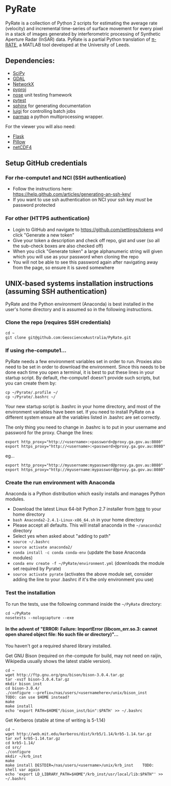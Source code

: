 PyRate
======
PyRate is a collection of Python 2 scripts for estimating the average rate (velocity) and incremental time-series of surface movement for every pixel in a stack of images generated by interferometric processing of Synthetic Aperture Radar (InSAR) data. PyRate is a partial Python translation of [π-RATE](http://homepages.see.leeds.ac.uk/~earhw/software/pirate/), a MATLAB tool developed at the University of Leeds.

## Dependencies:
- [SciPy](www.scipy.org)
- [GDAL](www.gdal.org)
- [NetworkX](https://pypi.python.org/pypi/networkx)
- [pyproj](https://pypi.python.org/pypi/pyproj)
- [nose](https://pypi.python.org/pypi/nose/) unit testing framework
- [pytest](https://pypi.python.org/pypi/pytest)
- [sphinx](http://sphinx-doc.org/) for generating documentation
- [luigi](https://pypi.python.org/pypi/luigi) for controlling batch jobs
- [parmap](https://pypi.python.org/pypi/parmap/1.2.0) a python multiprocessing wrapper.

For the viewer you will also need:

- [Flask](http://flask.pocoo.org/)
- [Pillow](https://pypi.python.org/pypi/Pillow)
- [netCDF4](https://pypi.python.org/pypi/netCDF4)

## Setup GitHub credentials
### For rhe-compute1 and NCI (SSH authentication)
- Follow the instructions here: <https://help.github.com/articles/generating-an-ssh-key/>
- If you want to use ssh authentication on NCI your ssh key _must_ be password protected

### For other (HTTPS authentication)
- Login to GitHub and navigate to <https://github.com/settings/tokens> and click "Generate a new token"
- Give your token a description and check off repo, gist and user (so all the sub-check boxes are also checked off)
- When you click "Generate token" a large alphanumeric string will given which you will use as your password when cloning the repo
- You will not be able to see this password again after navigating away from the page, so ensure it is saved somewhere

## UNIX-based systems installation instructions (assuming SSH authentication)
PyRate and the Python environment (Anaconda) is best installed in the user's home directory and is assumed so in the following instructions.

### Clone the repo (requires SSH credentials)
    cd ~
    git clone git@github.com:GeoscienceAustralia/PyRate.git

### If using rhe-compute1...
PyRate needs a few environment variables set in order to run. Proxies also need to be set in order to download the environment. Since this needs to be done each time you open a terminal, it is best to put these lines in your startup script. By default, rhe-compute1 doesn't provide such scripts, but you can create them by:

    cp ~/Pyrate/.profile ~/
    cp ~/Pyrate/.bashrc ~/

Your new startup script is .bashrc in your home directory, and most of the environment variables have been set. If you need to install PyRate on a different system ensure all the variables listed in .bashrc are set correctly.

The only thing you need to change in .bashrc is to put in your username and password for the proxy. Change the lines:

    export http_proxy="http://<username>:<password>@proxy.ga.gov.au:8080"
    export https_proxy="http://<username>:<password>@proxy.ga.gov.au:8080"
    
eg...

    export http_proxy="http://myusername:mypassword@proxy.ga.gov.au:8080"
    export https_proxy="http://myusername:mypassword@proxy.ga.gov.au:8080"

### Create the run environment with Anaconda
Anaconda is a Python distribution which easily installs and manages Python modules.

- Download the latest Linux 64-bit Python 2.7 installer from [here](https://www.continuum.io/downloads) to your home directory
- `bash Anaconda2-2.4.1-Linux-x86_64.sh` in your home directory
- Please accept all defaults. This will install anaconda in the `~/anaconda2` directory
- Select yes when asked about "adding to path"
- `source ~/.bashrc`
- `source activate anaconda2/`
- `conda install -c conda conda-env` (update the base Anaconda modules)
- `conda env create -f ~/PyRate/environment.yml` (downloads the module set required by Pyrate)
- `source activate pyrate` (activates the above module set, consider adding the line to your .bashrc if it's the only environment you use)

### Test the installation
To run the tests, use the following command inside the `~/PyRate` directory:

    cd ~/PyRate
    nosetests --nologcapture --exe

#### In the advent of "ERROR: Failure: ImportError (libcom_err.so.3: cannot open shared object file: No such file or directory)"...
You haven't got a required shared library installed.

Get GNU Bison (required on rhe-compute for build, may not need on raijin, Wikipedia usually shows the latest stable version).

    cd ~
    wget http://ftp.gnu.org/gnu/bison/bison-3.0.4.tar.gz
    tar -xvzf bison-3.0.4.tar.gz
    mkdir bison_inst
    cd bison-3.0.4/
    ./configure --prefix=/nas/users/<usernamehere>/unix/bison_inst      TODO: can use $HOME instead?
    make
    make install
    echo 'export PATH=$HOME"/bison_inst/bin":$PATH' >> ~/.bashrc

Get Kerberos (stable at time of writing is 5-1.14)

    cd ~
    wget http://web.mit.edu/kerberos/dist/krb5/1.14/krb5-1.14.tar.gz
    tar xvf krb5-1.14.tar.gz
    cd krb5-1.14/
    cd src/
    ./configure
    mkdir ~/krb_inst
    make
    make install DESTDIR=/nas/users/<username>/unix/krb_inst    TODO: shell var again
    echo 'export LD_LIBRARY_PATH=$HOME"/krb_inst/usr/local/lib:$PATH"' >> ~/.bashrc